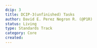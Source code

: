 ```yaml
---
dcip: 3
title: DCIP-3(unfinished) Tasks
author: David E. Perez Negron R. (@P1R)
status: Living
type: Standards Track
category: Core
created:
---
```


